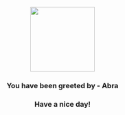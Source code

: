 <p align="center">
    <img src="https://raw.githubusercontent.com/PokeAPI/sprites/master/sprites/pokemon/63.png" width="150" height="150">
</p>
<h3 align="center">You have been greeted by - <b>Abra</b></h3>
<h3 align="center">Have a nice day!</h3>
